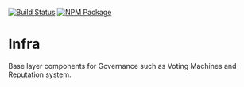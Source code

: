 [![Build Status](https://travis-ci.com/daostack/infra.svg?branch=master)](https://travis-ci.org/daostack/infra)
[![NPM Package](https://img.shields.io/npm/v/@daostack/infra.svg?style=flat-square)](https://www.npmjs.org/package/@daostack/infra)

# Infra
Base layer components for Governance such as Voting Machines and Reputation system.
